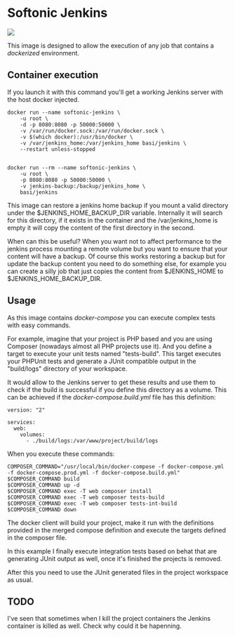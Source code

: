 # Softonic Jenkins

[![](https://images.microbadger.com/badges/version/basi/jenkins.svg)](https://microbadger.com/images/basi/jenkins "basi/jenkins")

This image is designed to allow the execution of any job that contains a _dockerized_ environment.

## Container execution

If you launch it with this command you'll get a working Jenkins server with the host docker injected.

```
docker run --name softonic-jenkins \
    -u root \
    -d -p 8080:8080 -p 50000:50000 \
    -v /var/run/docker.sock:/var/run/docker.sock \
    -v $(which docker):/usr/bin/docker \
    -v /var/jenkins_home:/var/jenkins_home basi/jenkins \
    --restart unless-stopped


docker run --rm --name softonic-jenkins \
    -u root \
    -p 8080:8080 -p 50000:50000 \
    -v jenkins-backup:/backup/jenkins_home \
    basi/jenkins

```

This image can restore a jenkins home backup if you mount a valid directory under the $JENKINS_HOME_BACKUP_DIR variable.
Internally it will search for this directory, if it exists in the container and the /var/jenkins_home is empty it will copy the content of the first directory in the second.

When can this be useful? When you want not to affect performance to the jenkins process mounting a remote volume but you want to ensure that your content will have a backup.
Of course this works restoring a backup but for update the backup content you need to do something else, for example you can create a silly job that just copies the content from $JENKINS_HOME to $JENKINS_HOME_BACKUP_DIR.

## Usage

As this image contains *docker-compose* you can execute complex tests with easy commands.

For example, imagine that your project is PHP based and you are using Composer (nowadays almost all PHP projects use it).
And you define a target to execute your unit tests named "tests-build".
This target executes your PHPUnit tests and generate a JUnit compatible output in the "build/logs" directory
of your workspace.

It would allow to the Jenkins server to get these results and use them to check if the build is successful if you define this directory as a volume. This can be achieved if the *docker-compose.build.yml* file has this definition:

```
version: "2"

services:
  web:
    volumes:
      - ./build/logs:/var/www/project/build/logs
```

When you execute these commands:

```
COMPOSER_COMMAND="/usr/local/bin/docker-compose -f docker-compose.yml -f docker-compose.prod.yml -f docker-compose.build.yml"
$COMPOSER_COMMAND build
$COMPOSER_COMMAND up -d
$COMPOSER_COMMAND exec -T web composer install
$COMPOSER_COMMAND exec -T web composer tests-build
$COMPOSER_COMMAND exec -T web composer tests-int-build
$COMPOSER_COMMAND down
```

The docker client will build your project, make it run with the definitions provided in the merged compose definition and execute the targets defined in the composer file.

In this example I finally execute integration tests based on behat that are generating JUnit output as well, once it's finished the projects is removed.

After this you need to use the JUnit generated files in the project workspace as usual.

## TODO

I've seen that sometimes when I kill the project containers the Jenkins container is killed as well. Check why could it be hapenning.
